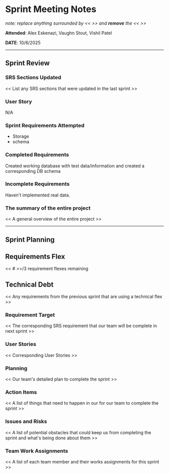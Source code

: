 # Sprint Meeting Notes

*note: replace anything surrounded by << >> and **remove** the << >>*

**Attended**: Alex Eskenazi, Vaughn Stout, Vishil Patel

**DATE**: 10/6/2025

***

## Sprint Review

### SRS Sections Updated

<< List any SRS sections that were updated in the last sprint >>

### User Story

N/A

### Sprint Requirements Attempted

- Storage
- schema  

### Completed Requirements

Created working database with test data/information and created a corresponding DB schema

### Incomplete Requirements

Haven't implemented real data.

### The summary of the entire project

<< A general overview of the entire project >>

***

## Sprint Planning

## Requirements Flex

<< # >>/3 requirement flexes remaining

## Technical Debt

<< Any requirements from the previous sprint that are using a technical flex >>

### Requirement Target

<< The corresponding SRS requirement that our team will be complete in next sprint >>

### User Stories

<< Corresponding User Stories >>

### Planning

<< Our team's detailed plan to complete the sprint >>

### Action Items

<< A list of things that need to happen in our for our team to complete the sprint >>

### Issues and Risks

<< A list of potential obstacles that could keep us from completing the sprint and what's being done about them >>

### Team Work Assignments

<< A list of each team member and their works assignments for this sprint >>
